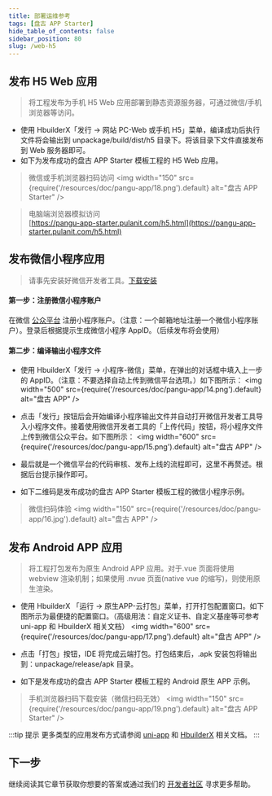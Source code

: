 ```yaml
---
title: 部署运维参考
tags: [盘古 APP Starter]
hide_table_of_contents: false
sidebar_position: 80
slug: /web-h5
---
```

<head>
  <title>盘古 APP Starter 部署运维参考 | 盘古开发框架</title>
</head>

## 发布 H5 Web 应用
> 将工程发布为手机 H5 Web 应用部署到静态资源服务器，可通过微信/手机浏览器等访问。

- 使用 HbuilderX「发行 -> 网站 PC-Web 或手机 H5」菜单，编译成功后执行文件将会输出到 unpackage/build/dist/h5 目录下。将该目录下文件直接发布到 Web 服务器即可。
- 如下为发布成功的盘古 APP Starter 模板工程的 H5 Web 应用。 
> 微信或手机浏览器扫码访问
<img width="150" src={require('/resources/doc/pangu-app/18.png').default} alt="盘古 APP Starter" />

  > 电脑端浏览器模拟访问  
[https://pangu-app-starter.pulanit.com/h5.html](https://pangu-app-starter.pulanit.com/h5.html) 

## 发布微信小程序应用
> 请事先安装好微信开发者工具。[下载安装](https://developers.weixin.qq.com/miniprogram/dev/devtools/download.html)

#### 第一步：注册微信小程序账户
在微信 [公众平台](https://mp.weixin.qq.com) 注册小程序账户。（注意：一个邮箱地址注册一个微信小程序账户）。登录后根据提示生成微信小程序 AppID。（后续发布将会使用）

#### 第二步：编译输出小程序文件
- 使用 HbuilderX「发行 -> 小程序-微信」菜单，在弹出的对话框中填入上一步的 AppID。（注意：不要选择自动上传到微信平台选项。）如下图所示：
<img width="500"
  src={require('/resources/doc/pangu-app/14.png').default}
  alt="盘古 APP" />  

- 点击「发行」按钮后会开始编译小程序输出文件并自动打开微信开发者工具导入小程序文件。接着使用微信开发者工具的「上传代码」按钮，将小程序文件上传到微信公众平台。如下图所示：
<img width="600"
  src={require('/resources/doc/pangu-app/15.png').default}
  alt="盘古 APP" /> 

- 最后就是一个微信平台的代码审核、发布上线的流程即可，这里不再赘述。根据后台提示操作即可。
- 如下二维码是发布成功的盘古 APP Starter 模板工程的微信小程序示例。
> 微信扫码体验
<img width="150"
  src={require('/resources/doc/pangu-app/16.jpg').default}
  alt="盘古 APP" /> 

## 发布 Android APP 应用
> 将工程打包发布为原生 Android APP 应用。对于.vue 页面将使用 webview 渲染机制；如果使用 .nvue 页面(native vue 的缩写)，则使用原生渲染。

- 使用 HbuilderX 「运行 -> 原生APP-云打包」菜单，打开打包配置窗口。如下图所示为最便捷的配置窗口。（高级用法：自定义证书、自定义基座等可参考uni-app 和 HbuilderX 相关文档）
<img width="600"
  src={require('/resources/doc/pangu-app/17.png').default}
  alt="盘古 APP" /> 

- 点击「打包」按钮，IDE 将完成云端打包。打包结束后，.apk 安装包将输出到：unpackage/release/apk 目录。
- 如下是发布成功的盘古 APP Starter 模板工程的 Android 原生 APP 示例。 
> 手机浏览器扫码下载安装（微信扫码无效）
<img width="150" src={require('/resources/doc/pangu-app/19.png').default} alt="盘古 APP Starter" /> 

:::tip 提示
更多类型的应用发布方式请参阅 [uni-app](https://uniapp.dcloud.net.cn/) 和 [HbuilderX](https://hx.dcloud.net.cn/) 相关文档。
:::

## 下一步
继续阅读其它章节获取你想要的答案或通过我们的 [开发者社区](/community) 寻求更多帮助。